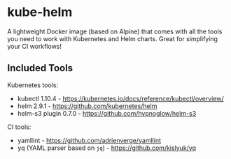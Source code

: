# kube-helm

A lightweight Docker image (based on Alpine) that comes with all the tools you need to work with Kubernetes and Helm charts. Great for simplifying your CI workflows!

## Included Tools

Kubernetes tools:
 - kubectl 1.10.4 - <https://kubernetes.io/docs/reference/kubectl/overview/>
 - helm 2.9.1 - <https://github.com/kubernetes/helm>
 - helm-s3 plugin 0.7.0 - <https://github.com/hypnoglow/helm-s3>

CI tools:
 - yamllint - <https://github.com/adrienverge/yamllint>
 - yq (YAML parser based on `jq`) - <https://github.com/kislyuk/yq>
